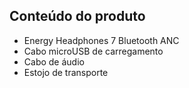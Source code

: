 ## Conteúdo do produto

* Energy Headphones 7 Bluetooth ANC
* Cabo microUSB de carregamento
* Cabo de áudio
* Estojo de transporte
